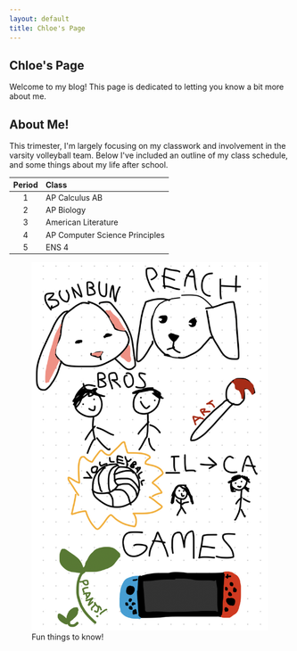 ```yaml
---
layout: default
title: Chloe's Page
---
```



## Chloe's Page
Welcome to my blog! This page is dedicated to letting you know a bit more about me.

## About Me!
This trimester, I'm largely focusing on my classwork and involvement in the varsity volleyball team. Below I've included an outline of my class schedule, and some things about my life after school.

| Period | Class |
| :---: | :--- |
| 1 | AP Calculus AB |
| 2 | AP Biology |
| 3 | American Literature |
| 4 | AP Computer Science Principles |
| 5 | ENS 4 |

<figure>
    <img src="freeform.jpg"
         alt="Freeform drawing about me">
    <figcaption>Fun things to know!</figcaption>
</figure>

